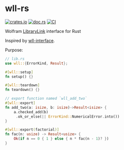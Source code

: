 # wll-rs

[![crates.io](https://img.shields.io/crates/v/wll.svg)](https://crates.io/crates/wll)
[![doc.rs](https://docs.rs/wll/badge.svg)](https://docs.rs/wll)
[![CI](https://github.com/miRoox/wll-rs/workflows/CI/badge.svg)](https://github.com/miRoox/wll-rs/actions?query=workflow%3ACI)

Wolfram [LibraryLink](http://reference.wolfram.com/language/LibraryLink/tutorial/Overview.html) interface for Rust

Inspired by [wll-interface](https://github.com/njpipeorgan/wll-interface).

Purpose:

```rust
// lib.rs
use wll::{ErrorKind, Result};

#[wll::setup]
fn setup() {}

#[wll::teardown]
fn teardown() {}

// export function named `wll_add_two`
#[wll::export]
fn add_two(a: isize, b: isize)->Result<isize> {
    a.checked_add(b)
     .ok_or_else(|| ErrorKind::NumericalError.into())
}

#[wll::export(factorial)]
fn fac(n: usize) -> Result<usize> {
    Ok(if n == 0 { 1 } else { n * fac(n - 1)? })
}
```
